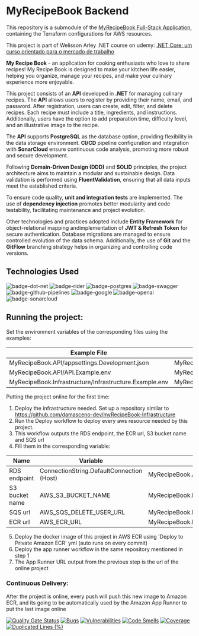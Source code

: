# MyRecipeBook Backend

This repository is a submodule of the [MyRecipeBook Full-Stack Application](https://github.com/damasceno-dev/myRecipeBook), containing the Terraform configurations for AWS resources.

This project is part of Welisson Arley .NET course on udemy: [.NET Core: um curso orientado para o mercado de trabalho](https://www.udemy.com/course/net-core-curso-orientado-para-mercado-de-trabalho)

**My Recipe Book** - an application for cooking enthusiasts who love to share recipes! My Recipe Book is designed to make your kitchen life easier, helping you organize, manage your recipes, and make your culinary experience more enjoyable.

This project consists of an **API** developed in **.NET** for managing culinary recipes. The **API** allows users to register by providing their name, email, and password. After registration, users can create, edit, filter, and delete recipes. Each recipe must include a title, ingredients, and instructions. Additionally, users have the option to add preparation time, difficulty level, and an illustrative image to the recipe.

The **API** supports **PostgreSQL** as the database option, providing flexibility in the data storage environment. **CI/CD** pipeline configuration and integration with **SonarCloud** ensure continuous code analysis, promoting more robust and secure development.

Following **Domain-Driven Design (DDD)** and **SOLID** principles, the project architecture aims to maintain a modular and sustainable design. Data validation is performed using **FluentValidation**, ensuring that all data inputs meet the established criteria.

To ensure code quality, **unit and integration tests** are implemented. The use of **dependency injection** promotes better modularity and code testability, facilitating maintenance and project evolution.

Other technologies and practices adopted include **Entity Framework** for object-relational mapping andimplementation of **JWT & Refresh Token** for secure authentication. Database migrations are managed to ensure controlled evolution of the data schema. Additionally, the use of **Git** and the **GitFlow** branching strategy helps in organizing and controlling code versions.

## Technologies Used

![badge-dot-net]
![badge-rider]
![badge-postgres]
![badge-swagger]
![badge-github-pipelines]
![badge-google]
![badge-openai]
![badge-sonarcloud]

## Running the project: 
Set the environment variables of the corresponding files using the examples:

| Example File                                           | Real File                                       |
|--------------------------------------------------------|-------------------------------------------------|
| MyRecipeBook.API/appsettings.Development.json          | MyRecipeBook.API/appsettings.Production.json    |
| MyRecipeBook.API/API.Example.env                       | MyRecipeBook.API/API.env                        |
| MyRecipeBook.Infrastructure/Infrastructure.Example.env | MyRecipeBook.Infrastructure/Infrastructure.env  |

Putting the project online for the first time:
1) Deploy the infrastructure needed. Set up a repository similar to https://github.com/damasceno-dev/myRecipeBook-Infrastructure
2) Run the Deploy workflow to deploy every aws resource needed by this project.
3) This workflow outputs the RDS endpoint, the ECR url, S3 bucket name and SQS url
4) Fill them in the corresponding variable:

| Name              | Variable                                   | File                                            |
|-------------------|--------------------------------------------|-------------------------------------------------|
| RDS endpoint      | ConnectionString.DefaultConnection (Host)  | MyRecipeBook.API/appsettings.Production.json    |
| S3 bucket name    | AWS_S3_BUCKET_NAME                         | MyRecipeBook.Infrastructure/Infrastructure.env  |
| SQS url           | AWS_SQS_DELETE_USER_URL                    | MyRecipeBook.Infrastructure/Infrastructure.env  |
| ECR url           | AWS_ECR_URL                                | MyRecipeBook.Infrastructure/Infrastructure.env  |

5) Deploy the docker image of this project in AWS ECR using 'Deploy to Private Amazon ECR' yml (auto runs on every commit)
6) Deploy the app runner workflow in the same repository mentioned in step 1
7) The App Runner URL output from the previous step is the url of the online project

### Continuous Delivery:
After the project is online, every push will push this new image to Amazon ECR,
and its going to be automatically used by the Amazon App Runner to put the last image online

[![Quality Gate Status](https://sonarcloud.io/api/project_badges/measure?project=YOUR_PROJECT_KEY&metric=alert_status)](https://sonarcloud.io/summary/new_code?id=YOUR_PROJECT_KEY)
[![Bugs](https://sonarcloud.io/api/project_badges/measure?project=YOUR_PROJECT_KEY&metric=bugs)](https://sonarcloud.io/summary/new_code?id=YOUR_PROJECT_KEY)
[![Vulnerabilities](https://sonarcloud.io/api/project_badges/measure?project=YOUR_PROJECT_KEY&metric=vulnerabilities)](https://sonarcloud.io/summary/new_code?id=YOUR_PROJECT_KEY)
[![Code Smells](https://sonarcloud.io/api/project_badges/measure?project=YOUR_PROJECT_KEY&metric=code_smells)](https://sonarcloud.io/summary/new_code?id=YOUR_PROJECT_KEY)
[![Coverage](https://sonarcloud.io/api/project_badges/measure?project=YOUR_PROJECT_KEY&metric=coverage)](https://sonarcloud.io/summary/new_code?id=YOUR_PROJECT_KEY)
[![Duplicated Lines (%)](https://sonarcloud.io/api/project_badges/measure?project=YOUR_PROJECT_KEY&metric=duplicated_lines_density)](https://sonarcloud.io/summary/new_code?id=YOUR_PROJECT_KEY)

<!-- Sonarcloud -->
[sonarcloud-dashboard]: https://sonarcloud.io/summary/overall?id=YOUR_PROJECT_KEY
[sonarcloud-qualityGate]: https://sonarcloud.io/api/project_badges/measure?project=YOUR_PROJECT_KEY&metric=alert_status
[sonarcloud-bugs]: https://sonarcloud.io/api/project_badges/measure?project=YOUR_PROJECT_KEY&metric=bugs
[sonarcloud-vulnerabilities]: https://sonarcloud.io/api/project_badges/measure?project=YOUR_PROJECT_KEY&metric=vulnerabilities
[sonarcloud-code-smells]: https://sonarcloud.io/api/project_badges/measure?project=YOUR_PROJECT_KEY&metric=code_smells
[sonarcloud-coverage]: https://sonarcloud.io/api/project_badges/measure?project=YOUR_PROJECT_KEY&metric=coverage
[sonarcloud-duplicated-lines]: https://sonarcloud.io/api/project_badges/measure?project=YOUR_PROJECT_KEY&metric=duplicated_lines_density

<!-- Badges -->
[badge-dot-net]: https://img.shields.io/badge/.NET-512BD4?logo=dotnet&logoColor=fff&style=for-the-badge
[badge-rider]: https://img.shields.io/badge/Rider-000000?logo=rider&logoColor=fff&style=for-the-badge
[badge-postgres]: https://img.shields.io/badge/PostgreSQL-4169E1?logo=postgresql&logoColor=fff&style=for-the-badge
[badge-swagger]: https://img.shields.io/badge/Swagger-85EA2D?logo=swagger&logoColor=000&style=for-the-badge
[badge-github-pipelines]: https://img.shields.io/badge/GitHub%20Pipelines-2088FF?logo=githubactions&logoColor=fff&style=for-the-badge
[badge-google]: https://img.shields.io/badge/Google-4285F4?logo=google&logoColor=fff&style=for-the-badge
[badge-openai]: https://img.shields.io/badge/OpenAI-412991?logo=openai&logoColor=fff&style=for-the-badge
[badge-sonarcloud]: https://img.shields.io/badge/SonarCloud-F3702A?logo=sonarcloud&logoColor=fff&style=for-the-badge
